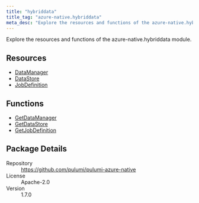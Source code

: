 ```yaml
---
title: "hybriddata"
title_tag: "azure-native.hybriddata"
meta_desc: "Explore the resources and functions of the azure-native.hybriddata module."
---
```


<!-- WARNING: this file was generated by Pulumi Docs Generator. -->
<!-- Do not edit by hand unless you're certain you know what you are doing! -->

Explore the resources and functions of the azure-native.hybriddata module.

<h2 id="resources">Resources</h2>
<ul class="api">
    <li><a href="datamanager" title="DataManager"><span class="symbol resource"></span>DataManager</a></li>
    <li><a href="datastore" title="DataStore"><span class="symbol resource"></span>DataStore</a></li>
    <li><a href="jobdefinition" title="JobDefinition"><span class="symbol resource"></span>JobDefinition</a></li>
</ul>

<h2 id="functions">Functions</h2>
<ul class="api">
    <li><a href="getdatamanager" title="GetDataManager"><span class="symbol function"></span>GetDataManager</a></li>
    <li><a href="getdatastore" title="GetDataStore"><span class="symbol function"></span>GetDataStore</a></li>
    <li><a href="getjobdefinition" title="GetJobDefinition"><span class="symbol function"></span>GetJobDefinition</a></li>
</ul>

<h2 id="package-details">Package Details</h2>
<dl class="package-details">
	<dt>Repository</dt>
	<dd><a href="https://github.com/pulumi/pulumi-azure-native">https://github.com/pulumi/pulumi-azure-native</a></dd>
	<dt>License</dt>
	<dd>Apache-2.0</dd>
	<dt>Version</dt>
	<dd>1.7.0</dd>
</dl>

